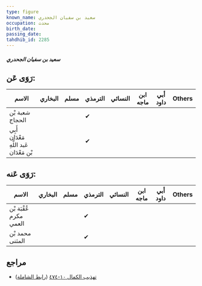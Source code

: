 ```yaml
---
type: figure
known_name: سعيد بن سفيان الجحدري
occupation: محدث
birth_date:
passing_date:
tahdhib_id: 2285
---
```

##### سعيد بن سفيان الجحدري

## رَوَى عَن:
| الاسم                                    | البخاري | مسلم | الترمذي | النسائي | ابن ماجه | أبي داود | Others |
| ---------------------------------------- | ------- | ---- | ------- | ------- | -------- | -------- | ------ |
| شعبة بْن الحجاج                          |         |      | ✔       |         |          |          |        |
| أَبِي مَعْدَان عَبد اللَّهِ بْن مَعْدَان |         |      | ✔       |         |          |          |        |
## رَوَى عَنه:
| الاسم                  | البخاري | مسلم | الترمذي | النسائي | ابن ماجه | أبي داود | Others |
| ---------------------- | ------- | ---- | ------- | ------- | -------- | -------- | ------ |
| عُقْبَة بْن مكرم العمي |         |      | ✔       |         |          |          |        |
| محمد بْن المثنى        |         |      | ✔       |         |          |          |        |
## مراجع
- [تهذيب الكمال ١٠-٤٧٤](obsidian://open?vault=Tahdhib-al-Kamal&file=Figures/٢٢٨٥-سعيد%20بن%20سفيان%20الجحدري) ([رابط الشاملة](https://shamela.ws/book/3722/5246))